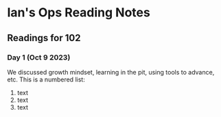 # Ian's Ops Reading Notes

## Readings for 102

### Day 1 (Oct 9 2023)
We discussed growth mindset, learning in the pit, using tools to advance, etc.
This is a numbered list:
1. text
2. text
3. text
